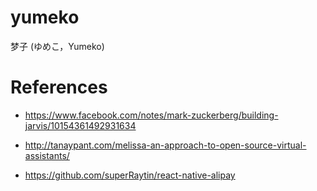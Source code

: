 # yumeko
梦子 (ゆめこ，Yumeko)

# References
- https://www.facebook.com/notes/mark-zuckerberg/building-jarvis/10154361492931634
- http://tanaypant.com/melissa-an-approach-to-open-source-virtual-assistants/

- https://github.com/superRaytin/react-native-alipay
